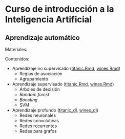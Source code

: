 # Curso de introducción a la Inteligencia Artificial

## Aprendizaje automático

Materiales:

Contenidos:
* Aprendizaje no supervisado ([titanic.Rmd](https://github.com/jgromero/intro_ia/blob/main/titanic.Rmd), [wines.Rmd](https://github.com/jgromero/intro_ia/blob/main/wines.Rmd))
  - Reglas de asociación
  - Agrupamiento
* Aprendizaje supervisado ([titanic.Rmd](https://github.com/jgromero/intro_ia/blob/main/titanic.Rmd), [wines.Rmd](https://github.com/jgromero/intro_ia/blob/main/wines.Rmd))
  - Árboles de decisión
  - _Random forest_
  - _Boosting_
  - SVM
* Aprendizaje profundo  ([titanic_dl](https://colab.research.google.com/drive/1XXJH6Sn-v_xFYuLCYxkK90QtyfEvZMTt), [wines_dl](https://colab.research.google.com/drive/1XSAQ9dL6nTqD1q-1DuTJps0fars7_DxL))
  - Redes neuronales
  - Redes convolutivas
  - Redes recurrentes
  - Redes para grafos
